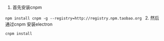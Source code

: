 
1. 首先安装cnpm 

`npm install cnpm -g --registry=http://registry.npm.taobao.org
`
2. 然后通过cnpm 安装electron 

`cnpm install
`

